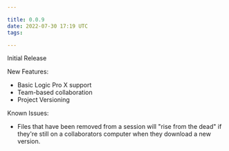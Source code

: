```yaml
---

title: 0.0.9
date: 2022-07-30 17:19 UTC
tags:

---
```


Initial Release

New Features:

* Basic Logic Pro X support
* Team-based collaboration
* Project Versioning

Known Issues:

* Files that have been removed from a session will "rise from the dead"
if they're still on a collaborators computer when they download a new version.
